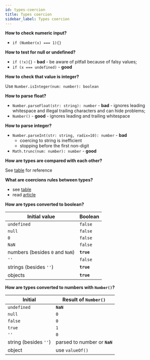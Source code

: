 ```yaml
---
id: types-coercion
title: Types coercion
sidebar_label: Types coercion
---
```


**How to check numeric input?**

- `if (Number(x) === 1){}`

**How to test for null or undefined?**

- `if (!x){}` - **bad** - be aware of pitfall because of falsy values;
- `if (x === undefined)` - **good**

**How to check that value is integer?**

Use `Number.isInteger(num: number): boolean`

**How to parse float?**

- `Number.parseFloat(str: string): number` - **bad** - ignores leading whitespace and illegal trailing characters and can hide problems;
- `Number()` - **good** - ignores leading and trailing whitespace

**How to parse integer?**

- `Number.parseInt(str: string, radix=10): number` - **bad**
  - coercing to string is inefficient
  - stopping before the first non-digit
- `Math.trunc(num: number): number` - **good**

**How are types are compared with each other?**

See [table](https://dorey.github.io/JavaScript-Equality-Table/) for reference

**What are coercions rules between types?**

- see [table](https://getify.github.io/coercions-grid/)
- read [article](https://davidwalsh.name/fixing-coercion)

**How are types converted to boolean?**

| Initial value                   | Boolean    |
| ------------------------------- | ---------- |
| `undefined`                     | `false`    |
| `null`                          | `false`    |
| `0`                             | `false`    |
| `NaN`                           | `false`    |
| numbers (besides `0` and `NaN`) | **`true`** |
| `''`                            | `false`    |
| strings (besides `''`)          | **`true`** |
| objects                         | **`true`** |

**How are types converted to numbers with `Number()`?**

| Initial               | Result of `Number()`          |
| --------------------- | ----------------------------- |
| `undefined`           | **`NaN`**                     |
| `null`                | `0`                           |
| `false`               | `0`                           |
| `true`                | `1`                           |
| `''`                  | `0`                           |
| string (besides `''`) | parsed to number or **`NaN`** |
| object                | use `valueOf()`               |

